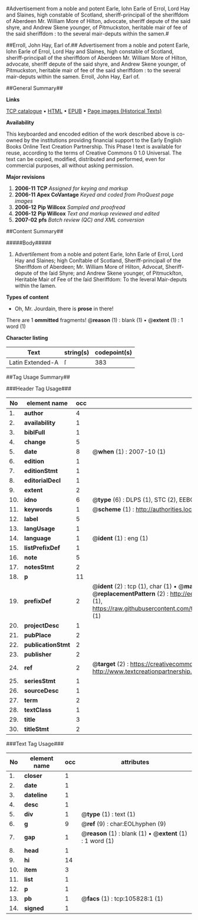 #Advertisement from a noble and potent Earle, Iohn Earle of Errol, Lord Hay and Slaines, high constable of Scotland, sheriff-principall of the sheriffdom of Aberdeen Mr. William More of Hilton, advocate, sheriff depute of the said shyre, and Andrew Skene younger, of Pitmuckston, heritable mair of fee of the said sheriffdom : to the several mair-deputs within the samen.#

##Erroll, John Hay, Earl of.##
Advertisement from a noble and potent Earle, Iohn Earle of Errol, Lord Hay and Slaines, high constable of Scotland, sheriff-principall of the sheriffdom of Aberdeen Mr. William More of Hilton, advocate, sheriff depute of the said shyre, and Andrew Skene younger, of Pitmuckston, heritable mair of fee of the said sheriffdom : to the several mair-deputs within the samen.
Erroll, John Hay, Earl of.

##General Summary##

**Links**

[TCP catalogue](http://www.ota.ox.ac.uk/tcp/)  • 
[HTML](http://tei.it.ox.ac.uk/tcp/Texts-HTML/free/A38/A38591.html)  • 
[EPUB](http://tei.it.ox.ac.uk/tcp/Texts-EPUB/free/A38/A38591.epub) • 
[Page images (Historical Texts)](https://data.historicaltexts.jisc.ac.uk/view?pubId=eebo-17021635e&pageId=eebo-17021635e-105828-1)

**Availability**

This keyboarded and encoded edition of the
	       work described above is co-owned by the institutions
	       providing financial support to the Early English Books
	       Online Text Creation Partnership. This Phase I text is
	       available for reuse, according to the terms of Creative
	       Commons 0 1.0 Universal. The text can be copied,
	       modified, distributed and performed, even for
	       commercial purposes, all without asking permission.

**Major revisions**

1. __2006-11__ __TCP__ *Assigned for keying and markup*
1. __2006-11__ __Apex CoVantage__ *Keyed and coded from ProQuest page images*
1. __2006-12__ __Pip Willcox__ *Sampled and proofread*
1. __2006-12__ __Pip Willcox__ *Text and markup reviewed and edited*
1. __2007-02__ __pfs__ *Batch review (QC) and XML conversion*

##Content Summary##

#####Body#####

1. Advertiſement from a noble and potent Earle, Iohn Earle of Errol, Lord Hay and Slaines; high Conſtable of Scotland, Sheriff-principall of the Sheriffdom of Aberdeen; Mr. William More of Hilton, Advocat, Sheriff-depute of the ſaid Shyre; and Andrew Skene younger, of Pitmuckſton, Heritable Mair of Fee of the ſaid Sheriffdom: To the ſeveral Mair-deputs within the ſamen.

**Types of content**

  * Oh, Mr. Jourdain, there is **prose** in there!

There are 1 **ommitted** fragments! 
 @__reason__ (1) : blank (1)  •  @__extent__ (1) : 1 word (1)

**Character listing**


|Text|string(s)|codepoint(s)|
|---|---|---|
|Latin Extended-A|ſ|383|

##Tag Usage Summary##

###Header Tag Usage###

|No|element name|occ|attributes|
|---|---|---|---|
|1.|__author__|4||
|2.|__availability__|1||
|3.|__biblFull__|1||
|4.|__change__|5||
|5.|__date__|8| @__when__ (1) : 2007-10 (1)|
|6.|__edition__|1||
|7.|__editionStmt__|1||
|8.|__editorialDecl__|1||
|9.|__extent__|2||
|10.|__idno__|6| @__type__ (6) : DLPS (1), STC (2), EEBO-CITATION (1), OCLC (1), VID (1)|
|11.|__keywords__|1| @__scheme__ (1) : http://authorities.loc.gov/ (1)|
|12.|__label__|5||
|13.|__langUsage__|1||
|14.|__language__|1| @__ident__ (1) : eng (1)|
|15.|__listPrefixDef__|1||
|16.|__note__|5||
|17.|__notesStmt__|2||
|18.|__p__|11||
|19.|__prefixDef__|2| @__ident__ (2) : tcp (1), char (1)  •  @__matchPattern__ (2) : ([0-9\-]+):([0-9IVX]+) (1), (.+) (1)  •  @__replacementPattern__ (2) : http://eebo.chadwyck.com/downloadtiff?vid=$1&page=$2 (1), https://raw.githubusercontent.com/textcreationpartnership/Texts/master/tcpchars.xml#$1 (1)|
|20.|__projectDesc__|1||
|21.|__pubPlace__|2||
|22.|__publicationStmt__|2||
|23.|__publisher__|2||
|24.|__ref__|2| @__target__ (2) : https://creativecommons.org/publicdomain/zero/1.0/ (1), http://www.textcreationpartnership.org/docs/. (1)|
|25.|__seriesStmt__|1||
|26.|__sourceDesc__|1||
|27.|__term__|2||
|28.|__textClass__|1||
|29.|__title__|3||
|30.|__titleStmt__|2||


###Text Tag Usage###

|No|element name|occ|attributes|
|---|---|---|---|
|1.|__closer__|1||
|2.|__date__|1||
|3.|__dateline__|1||
|4.|__desc__|1||
|5.|__div__|1| @__type__ (1) : text (1)|
|6.|__g__|9| @__ref__ (9) : char:EOLhyphen (9)|
|7.|__gap__|1| @__reason__ (1) : blank (1)  •  @__extent__ (1) : 1 word (1)|
|8.|__head__|1||
|9.|__hi__|14||
|10.|__item__|3||
|11.|__list__|1||
|12.|__p__|1||
|13.|__pb__|1| @__facs__ (1) : tcp:105828:1 (1)|
|14.|__signed__|1||
